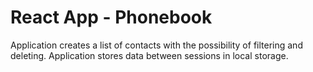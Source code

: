 # React App - Phonebook
Application creates a list of contacts with the possibility of filtering and deleting. Application stores data between sessions in local storage.
